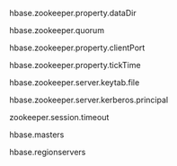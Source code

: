hbase.zookeeper.property.dataDir

hbase.zookeeper.quorum

hbase.zookeeper.property.clientPort

hbase.zookeeper.property.tickTime

hbase.zookeeper.server.keytab.file

hbase.zookeeper.server.kerberos.principal

zookeeper.session.timeout


hbase.masters

hbase.regionservers